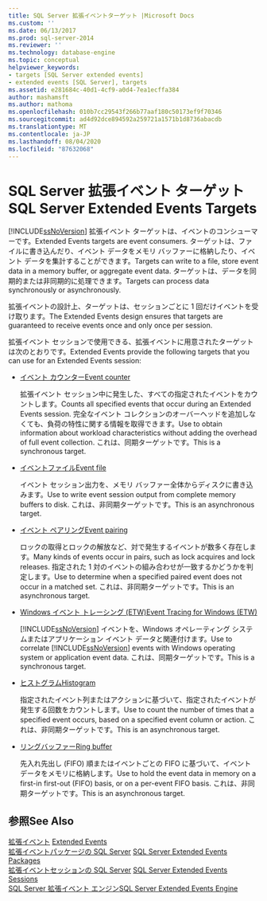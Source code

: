 ```yaml
---
title: SQL Server 拡張イベントターゲット |Microsoft Docs
ms.custom: ''
ms.date: 06/13/2017
ms.prod: sql-server-2014
ms.reviewer: ''
ms.technology: database-engine
ms.topic: conceptual
helpviewer_keywords:
- targets [SQL Server extended events]
- extended events [SQL Server], targets
ms.assetid: e281684c-40d1-4cf9-a0d4-7ea1ecffa384
author: mashamsft
ms.author: mathoma
ms.openlocfilehash: 010b7cc29543f266b77aaf180c50173ef9f70346
ms.sourcegitcommit: ad4d92dce894592a259721a1571b1d8736abacdb
ms.translationtype: MT
ms.contentlocale: ja-JP
ms.lasthandoff: 08/04/2020
ms.locfileid: "87632068"
---
```

# <a name="sql-server-extended-events-targets"></a><span data-ttu-id="5712b-102">SQL Server 拡張イベント ターゲット</span><span class="sxs-lookup"><span data-stu-id="5712b-102">SQL Server Extended Events Targets</span></span>
  [!INCLUDE[ssNoVersion](../includes/ssnoversion-md.md)] <span data-ttu-id="5712b-103">拡張イベント ターゲットは、イベントのコンシューマーです。</span><span class="sxs-lookup"><span data-stu-id="5712b-103">Extended Events targets are event consumers.</span></span> <span data-ttu-id="5712b-104">ターゲットは、ファイルに書き込んだり、イベント データをメモリ バッファーに格納したり、イベント データを集計することができます。</span><span class="sxs-lookup"><span data-stu-id="5712b-104">Targets can write to a file, store event data in a memory buffer, or aggregate event data.</span></span> <span data-ttu-id="5712b-105">ターゲットは、データを同期的または非同期的に処理できます。</span><span class="sxs-lookup"><span data-stu-id="5712b-105">Targets can process data synchronously or asynchronously.</span></span>  
  
 <span data-ttu-id="5712b-106">拡張イベントの設計上、ターゲットは、セッションごとに 1 回だけイベントを受け取ります。</span><span class="sxs-lookup"><span data-stu-id="5712b-106">The Extended Events design ensures that targets are guaranteed to receive events once and only once per session.</span></span>  
  
 <span data-ttu-id="5712b-107">拡張イベント セッションで使用できる、拡張イベントに用意されたターゲットは次のとおりです。</span><span class="sxs-lookup"><span data-stu-id="5712b-107">Extended Events provide the following targets that you can use for an Extended Events session:</span></span>  
  
-   [<span data-ttu-id="5712b-108">イベント カウンター</span><span class="sxs-lookup"><span data-stu-id="5712b-108">Event counter</span></span>](../../2014/database-engine/event-counter-target.md)  
  
     <span data-ttu-id="5712b-109">拡張イベント セッション中に発生した、すべての指定されたイベントをカウントします。</span><span class="sxs-lookup"><span data-stu-id="5712b-109">Counts all specified events that occur during an Extended Events session.</span></span> <span data-ttu-id="5712b-110">完全なイベント コレクションのオーバーヘッドを追加しなくても、負荷の特性に関する情報を取得できます。</span><span class="sxs-lookup"><span data-stu-id="5712b-110">Use to obtain information about workload characteristics without adding the overhead of full event collection.</span></span> <span data-ttu-id="5712b-111">これは、同期ターゲットです。</span><span class="sxs-lookup"><span data-stu-id="5712b-111">This is a synchronous target.</span></span>  
  
-   [<span data-ttu-id="5712b-112">イベントファイル</span><span class="sxs-lookup"><span data-stu-id="5712b-112">Event file</span></span>](../../2014/database-engine/event-file-target.md)  
  
     <span data-ttu-id="5712b-113">イベント セッション出力を、メモリ バッファー全体からディスクに書き込みます。</span><span class="sxs-lookup"><span data-stu-id="5712b-113">Use to write event session output from complete memory buffers to disk.</span></span> <span data-ttu-id="5712b-114">これは、非同期ターゲットです。</span><span class="sxs-lookup"><span data-stu-id="5712b-114">This is an asynchronous target.</span></span>  
  
-   [<span data-ttu-id="5712b-115">イベント ペアリング</span><span class="sxs-lookup"><span data-stu-id="5712b-115">Event pairing</span></span>](../../2014/database-engine/event-pairing-target.md)  
  
     <span data-ttu-id="5712b-116">ロックの取得とロックの解放など、対で発生するイベントが数多く存在します。</span><span class="sxs-lookup"><span data-stu-id="5712b-116">Many kinds of events occur in pairs, such as lock acquires and lock releases.</span></span> <span data-ttu-id="5712b-117">指定された 1 対のイベントの組み合わせが一致するかどうかを判定します。</span><span class="sxs-lookup"><span data-stu-id="5712b-117">Use to determine when a specified paired event does not occur in a matched set.</span></span> <span data-ttu-id="5712b-118">これは、非同期ターゲットです。</span><span class="sxs-lookup"><span data-stu-id="5712b-118">This is an asynchronous target.</span></span>  
  
-   [<span data-ttu-id="5712b-119">Windows イベント トレーシング (ETW)</span><span class="sxs-lookup"><span data-stu-id="5712b-119">Event Tracing for Windows (ETW)</span></span>](../relational-databases/extended-events/event-tracing-for-windows-target.md)  
  
     <span data-ttu-id="5712b-120">[!INCLUDE[ssNoVersion](../includes/ssnoversion-md.md)] イベントを、Windows オペレーティング システムまたはアプリケーション イベント データと関連付けます。</span><span class="sxs-lookup"><span data-stu-id="5712b-120">Use to correlate [!INCLUDE[ssNoVersion](../includes/ssnoversion-md.md)] events with Windows operating system or application event data.</span></span> <span data-ttu-id="5712b-121">これは、同期ターゲットです。</span><span class="sxs-lookup"><span data-stu-id="5712b-121">This is a synchronous target.</span></span>  
  
-   [<span data-ttu-id="5712b-122">ヒストグラム</span><span class="sxs-lookup"><span data-stu-id="5712b-122">Histogram</span></span>](../../2014/database-engine/histogram-target.md)  
  
     <span data-ttu-id="5712b-123">指定されたイベント列またはアクションに基づいて、指定されたイベントが発生する回数をカウントします。</span><span class="sxs-lookup"><span data-stu-id="5712b-123">Use to count the number of times that a specified event occurs, based on a specified event column or action.</span></span> <span data-ttu-id="5712b-124">これは、非同期ターゲットです。</span><span class="sxs-lookup"><span data-stu-id="5712b-124">This is an asynchronous target.</span></span>  
  
-   [<span data-ttu-id="5712b-125">リングバッファー</span><span class="sxs-lookup"><span data-stu-id="5712b-125">Ring buffer</span></span>](../../2014/database-engine/ring-buffer-target.md)  
  
     <span data-ttu-id="5712b-126">先入れ先出し (FIFO) 順またはイベントごとの FIFO に基づいて、イベント データをメモリに格納します。</span><span class="sxs-lookup"><span data-stu-id="5712b-126">Use to hold the event data in memory on a first-in first-out (FIFO) basis, or on a per-event FIFO basis.</span></span> <span data-ttu-id="5712b-127">これは、非同期ターゲットです。</span><span class="sxs-lookup"><span data-stu-id="5712b-127">This is an asynchronous target.</span></span>  
  
## <a name="see-also"></a><span data-ttu-id="5712b-128">参照</span><span class="sxs-lookup"><span data-stu-id="5712b-128">See Also</span></span>  
 <span data-ttu-id="5712b-129">[拡張イベント](../relational-databases/extended-events/extended-events.md) </span><span class="sxs-lookup"><span data-stu-id="5712b-129">[Extended Events](../relational-databases/extended-events/extended-events.md) </span></span>  
 <span data-ttu-id="5712b-130">[拡張イベントパッケージの SQL Server](../relational-databases/extended-events/sql-server-extended-events-packages.md) </span><span class="sxs-lookup"><span data-stu-id="5712b-130">[SQL Server Extended Events Packages](../relational-databases/extended-events/sql-server-extended-events-packages.md) </span></span>  
 <span data-ttu-id="5712b-131">[拡張イベントセッションの SQL Server](../relational-databases/extended-events/sql-server-extended-events-sessions.md) </span><span class="sxs-lookup"><span data-stu-id="5712b-131">[SQL Server Extended Events Sessions](../relational-databases/extended-events/sql-server-extended-events-sessions.md) </span></span>  
 [<span data-ttu-id="5712b-132">SQL Server 拡張イベント エンジン</span><span class="sxs-lookup"><span data-stu-id="5712b-132">SQL Server Extended Events Engine</span></span>](../relational-databases/extended-events/sql-server-extended-events-engine.md)  
  
  
